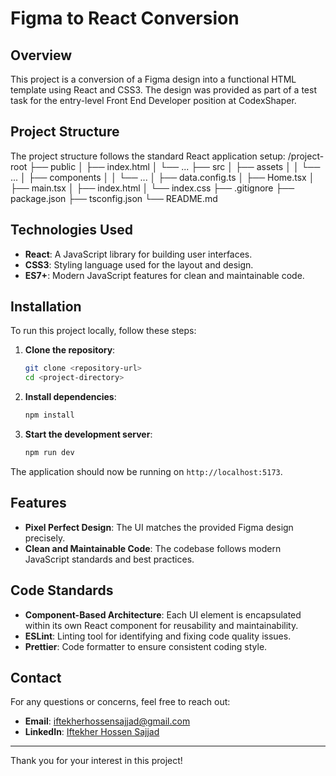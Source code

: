 # Figma to React Conversion

## Overview

This project is a conversion of a Figma design into a functional HTML template using React and CSS3. The design was provided as part of a test task for the entry-level Front End Developer position at CodexShaper.

## Project Structure

The project structure follows the standard React application setup: 
/project-root
├── public
│ ├── index.html
│ └── ...
├── src
│ ├── assets
│ │ └── ...
│ ├── components
│ │ └── ...
│ ├── data.config.ts
│ ├── Home.tsx
│ ├── main.tsx
│ ├── index.html
│ └── index.css
├── .gitignore
├── package.json
├── tsconfig.json
└── README.md

## Technologies Used

- **React**: A JavaScript library for building user interfaces.
- **CSS3**: Styling language used for the layout and design.
- **ES7+**: Modern JavaScript features for clean and maintainable code.

## Installation

To run this project locally, follow these steps:

1. **Clone the repository**:
    ```bash
    git clone <repository-url>
    cd <project-directory>
    ```

2. **Install dependencies**:
    ```bash
    npm install
    ```

3. **Start the development server**:
    ```bash
    npm run dev
    ```

The application should now be running on `http://localhost:5173`.

## Features

- **Pixel Perfect Design**: The UI matches the provided Figma design precisely.
- **Clean and Maintainable Code**: The codebase follows modern JavaScript standards and best practices.

## Code Standards

- **Component-Based Architecture**: Each UI element is encapsulated within its own React component for reusability and maintainability.
- **ESLint**: Linting tool for identifying and fixing code quality issues.
- **Prettier**: Code formatter to ensure consistent coding style.

## Contact

For any questions or concerns, feel free to reach out:

- **Email**: iftekherhossensajjad@gmail.com
- **LinkedIn**: [Iftekher Hossen Sajjad](https://www.linkedin.com/in/ih-sajjad)

---

Thank you for your interest in this project!

